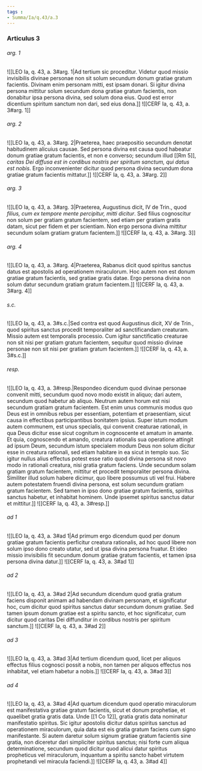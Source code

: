 ```yaml
---
tags : 
- Summa/Ia/q.43/a.3
---
```


### Articulus 3

###### arg. 1
![[LEO Ia, q. 43, a. 3#arg. 1|Ad tertium sic proceditur. Videtur quod missio invisibilis divinae personae non sit solum secundum donum gratiae gratum facientis. Divinam enim personam mitti, est ipsam donari. Si igitur divina persona mittitur solum secundum dona gratiae gratum facientis, non donabitur ipsa persona divina, sed solum dona eius. Quod est error dicentium spiritum sanctum non dari, sed eius dona.]]
![[CERF Ia, q. 43, a. 3#arg. 1]]

###### arg. 2
![[LEO Ia, q. 43, a. 3#arg. 2|Praeterea, haec praepositio secundum denotat habitudinem alicuius causae. Sed persona divina est causa quod habeatur donum gratiae gratum facientis, et non e converso; secundum illud [[Rm 5]], *caritas Dei diffusa est in cordibus nostris per spiritum sanctum, qui datus est nobis*. Ergo inconvenienter dicitur quod persona divina secundum dona gratiae gratum facientis mittatur.]]
![[CERF Ia, q. 43, a. 3#arg. 2]]

###### arg. 3
![[LEO Ia, q. 43, a. 3#arg. 3|Praeterea, Augustinus dicit, IV de Trin., quod *filius, cum ex tempore mente percipitur, mitti dicitur*. Sed filius cognoscitur non solum per gratiam gratum facientem, sed etiam per gratiam gratis datam, sicut per fidem et per scientiam. Non ergo persona divina mittitur secundum solam gratiam gratum facientem.]]
![[CERF Ia, q. 43, a. 3#arg. 3]]

###### arg. 4
![[LEO Ia, q. 43, a. 3#arg. 4|Praeterea, Rabanus dicit quod spiritus sanctus datus est apostolis ad operationem miraculorum. Hoc autem non est donum gratiae gratum facientis, sed gratiae gratis datae. Ergo persona divina non solum datur secundum gratiam gratum facientem.]]
![[CERF Ia, q. 43, a. 3#arg. 4]]

###### s.c.
![[LEO Ia, q. 43, a. 3#s.c.|Sed contra est quod Augustinus dicit, XV de Trin., quod spiritus sanctus procedit temporaliter ad sanctificandam creaturam. Missio autem est temporalis processio. Cum igitur sanctificatio creaturae non sit nisi per gratiam gratum facientem, sequitur quod missio divinae personae non sit nisi per gratiam gratum facientem.]]
![[CERF Ia, q. 43, a. 3#s.c.]]

###### resp.
![[LEO Ia, q. 43, a. 3#resp.|Respondeo dicendum quod divinae personae convenit mitti, secundum quod novo modo existit in aliquo; dari autem, secundum quod habetur ab aliquo. Neutrum autem horum est nisi secundum gratiam gratum facientem. Est enim unus communis modus quo Deus est in omnibus rebus per essentiam, potentiam et praesentiam, sicut causa in effectibus participantibus bonitatem ipsius. Super istum modum autem communem, est unus specialis, qui convenit creaturae rationali, in qua Deus dicitur esse sicut cognitum in cognoscente et amatum in amante. Et quia, cognoscendo et amando, creatura rationalis sua operatione attingit ad ipsum Deum, secundum istum specialem modum Deus non solum dicitur esse in creatura rationali, sed etiam habitare in ea sicut in templo suo. Sic igitur nullus alius effectus potest esse ratio quod divina persona sit novo modo in rationali creatura, nisi gratia gratum faciens. Unde secundum solam gratiam gratum facientem, mittitur et procedit temporaliter persona divina. Similiter illud solum habere dicimur, quo libere possumus uti vel frui. Habere autem potestatem fruendi divina persona, est solum secundum gratiam gratum facientem. Sed tamen in ipso dono gratiae gratum facientis, spiritus sanctus habetur, et inhabitat hominem. Unde ipsemet spiritus sanctus datur et mittitur.]]
![[CERF Ia, q. 43, a. 3#resp.]]

###### ad 1
![[LEO Ia, q. 43, a. 3#ad 1|Ad primum ergo dicendum quod per donum gratiae gratum facientis perficitur creatura rationalis, ad hoc quod libere non solum ipso dono creato utatur, sed ut ipsa divina persona fruatur. Et ideo missio invisibilis fit secundum donum gratiae gratum facientis, et tamen ipsa persona divina datur.]]
![[CERF Ia, q. 43, a. 3#ad 1]]

###### ad 2
![[LEO Ia, q. 43, a. 3#ad 2|Ad secundum dicendum quod gratia gratum faciens disponit animam ad habendam divinam personam, et significatur hoc, cum dicitur quod spiritus sanctus datur secundum donum gratiae. Sed tamen ipsum donum gratiae est a spiritu sancto, et hoc significatur, cum dicitur quod caritas Dei diffunditur in cordibus nostris per spiritum sanctum.]]
![[CERF Ia, q. 43, a. 3#ad 2]]

###### ad 3
![[LEO Ia, q. 43, a. 3#ad 3|Ad tertium dicendum quod, licet per aliquos effectus filius cognosci possit a nobis, non tamen per aliquos effectus nos inhabitat, vel etiam habetur a nobis.]]
![[CERF Ia, q. 43, a. 3#ad 3]]

###### ad 4
![[LEO Ia, q. 43, a. 3#ad 4|Ad quartum dicendum quod operatio miraculorum est manifestativa gratiae gratum facientis, sicut et donum prophetiae, et quaelibet gratia gratis data. Unde [[1 Co 12]], gratia gratis data nominatur manifestatio spiritus. Sic igitur apostolis dicitur datus spiritus sanctus ad operationem miraculorum, quia data est eis gratia gratum faciens cum signo manifestante. Si autem daretur solum signum gratiae gratum facientis sine gratia, non diceretur dari simpliciter spiritus sanctus; nisi forte cum aliqua determinatione, secundum quod dicitur quod alicui datur spiritus propheticus vel miraculorum, inquantum a spiritu sancto habet virtutem prophetandi vel miracula faciendi.]]
![[CERF Ia, q. 43, a. 3#ad 4]]

